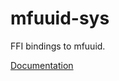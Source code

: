 # mfuuid-sys #
FFI bindings to mfuuid.

[Documentation](https://retep998.github.io/doc/mfuuid-sys/)
